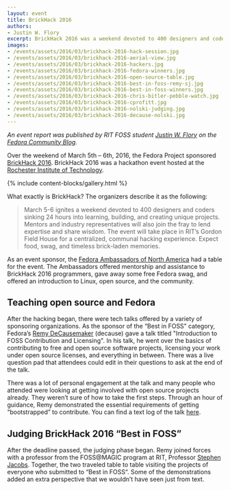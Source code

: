 ```yaml
---
layout: event
title: BrickHack 2016
authors:
- Justin W. Flory
excerpt: BrickHack 2016 was a weekend devoted to 400 designers and coders sinking 24 hours into learning, building, and creating unique projects, including a Best in FOSS category
images:
- /events/assets/2016/03/brickhack-2016-hack-session.jpg
- /events/assets/2016/03/brickhack-2016-aerial-view.jpg
- /events/assets/2016/03/brickhack-2016-hackers.jpg
- /events/assets/2016/03/brickhack-2016-fedora-winners.jpg
- /events/assets/2016/03/brickhack-2016-open-source-table.jpg
- /events/assets/2016/03/brickhack-2016-best-in-foss-remy-sj.jpg
- /events/assets/2016/03/brickhack-2016-best-in-foss-winners.jpg
- /events/assets/2016/03/brickhack-2016-chris-bitler-pebble-watch.jpg
- /events/assets/2016/03/brickhack-2016-cprofitt.jpg
- /events/assets/2016/03/brickhack-2016-nolski-judging.jpg
- /events/assets/2016/03/brickhack-2016-decause-nolski.jpg
---
```


_An event report was published by RIT FOSS student [Justin W. Flory](https://justinwflory.com/) on the [Fedora Community Blog](https://communityblog.fedoraproject.org/brickhack-2016-event-report/)._

Over the weekend of March 5th – 6th, 2016, the Fedora Project sponsored [BrickHack 2016](https://brickhack.io/).
BrickHack 2016 was a hackathon event hosted at the [Rochester Institute of Technology](https://www.rit.edu/).

{% include content-blocks/gallery.html %}

What exactly is BrickHack?
The organizers describe it as the following:

> March 5-6 ignites a weekend devoted to 400 designers and coders sinking 24 hours into learning, building, and creating unique projects.
> Mentors and industry representatives will also join the fray to lend expertise and share wisdom.
> The event will take place in RIT’s Gordon Field House for a centralized, communal hacking experience.
> Expect food, swag, and timeless brick-laden memories.

As an event sponsor, the [Fedora Ambassadors of North America](https://fedoraproject.org/wiki/Fedora_Ambassadors_North_America_(FAMNA)) had a table for the event.
The Ambassadors offered mentorship and assistance to BrickHack 2016 programmers, gave away some free Fedora swag, and offered an introduction to Linux, open source, and the community.


## Teaching open source and Fedora

After the hacking began, there were tech talks offered by a variety of sponsoring organizations.
As the sponsor of the “Best in FOSS” category, Fedora’s [Remy DeCausemaker](https://fedoraproject.org/wiki/User:Decause) (decause) gave a talk titled "Introduction to FOSS Contribution and Licensing".
In his talk, he went over the basics of contributing to free and open source software projects, licensing your work under open source licenses, and everything in between.
There was a live question pad that attendees could edit in their questions to ask at the end of the talk.

There was a lot of personal engagement at the talk and many people who attended were looking at getting involved with open source projects already.
They weren’t sure of how to take the first steps.
Through an hour of guidance, Remy demonstrated the essential requirements of getting “bootstrapped” to contribute.
You can find a text log of the talk [here](https://meetbot.fedoraproject.org/fedora-meeting-4/2016-03-05/famna.2016-03-05-22.00.html).


## Judging BrickHack 2016 “Best in FOSS”

After the deadline passed, the judging phase began.
Remy joined forces with a professor from the FOSS@MAGIC program at RIT, Professor [Stephen Jacobs](https://www.rit.edu/directory/sxjics-stephen-jacobs).
Together, the two traveled table to table visiting the projects of everyone who submitted to “Best in FOSS“.
Some of the demonstrations added an extra perspective that we wouldn’t have seen just from text.
